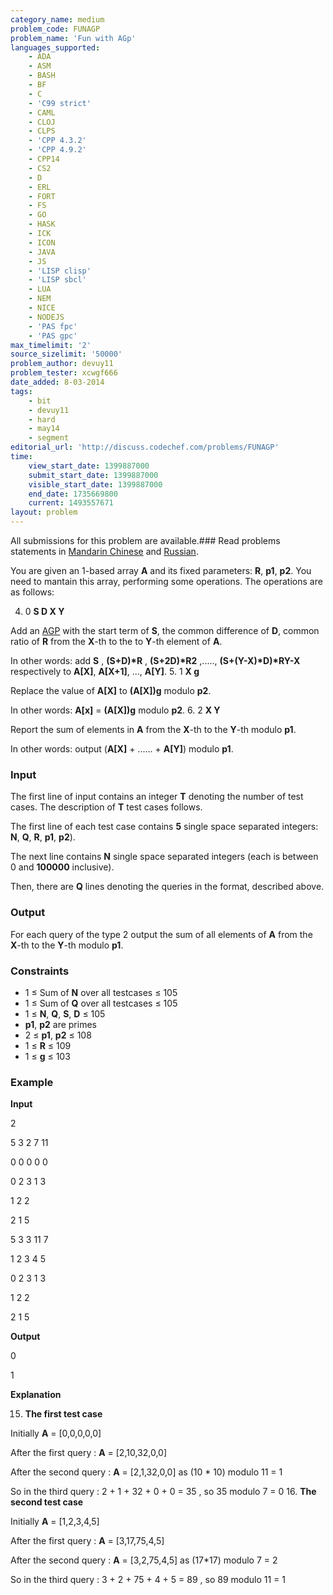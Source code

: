 ```yaml
---
category_name: medium
problem_code: FUNAGP
problem_name: 'Fun with AGp'
languages_supported:
    - ADA
    - ASM
    - BASH
    - BF
    - C
    - 'C99 strict'
    - CAML
    - CLOJ
    - CLPS
    - 'CPP 4.3.2'
    - 'CPP 4.9.2'
    - CPP14
    - CS2
    - D
    - ERL
    - FORT
    - FS
    - GO
    - HASK
    - ICK
    - ICON
    - JAVA
    - JS
    - 'LISP clisp'
    - 'LISP sbcl'
    - LUA
    - NEM
    - NICE
    - NODEJS
    - 'PAS fpc'
    - 'PAS gpc'
max_timelimit: '2'
source_sizelimit: '50000'
problem_author: devuy11
problem_tester: xcwgf666
date_added: 8-03-2014
tags:
    - bit
    - devuy11
    - hard
    - may14
    - segment
editorial_url: 'http://discuss.codechef.com/problems/FUNAGP'
time:
    view_start_date: 1399887000
    submit_start_date: 1399887000
    visible_start_date: 1399887000
    end_date: 1735669800
    current: 1493557671
layout: problem
---
```

All submissions for this problem are available.###  Read problems statements in [Mandarin Chinese](http://www.codechef.com/download/translated/MAY14/mandarin/FUNAGP.pdf) and [Russian](http://www.codechef.com/download/translated/MAY14/russian/FUNAGP.pdf).

You are given an 1-based array **A** and its fixed parameters: **R**, **p1**, **p2**. You need to mantain this array, performing some operations. The operations are as follows:

4. 0 **S D X Y**
  
  Add an [AGP](https://en.wikipedia.org/wiki/Arithmetico-geometric_sequence) with the start term of **S**, the common difference of **D**, common ratio of **R** from the **X**-th to the to **Y**-th element of **A**.
  
  In other words: add **S** , **(S+D)\*R** , **(S+2D)\*R2** ,....., **(S+(Y-X)\*D)\*RY-X** respectively to **A\[X\]**, **A\[X+1\]**, ..., **A\[Y\]**.
5. 1 **X g**
  
  Replace the value of **A\[X\]** to **(A\[X\])g** modulo **p2**.
  
  In other words: **A\[x\]** = **(A\[X\])g** modulo **p2**.
6. 2 **X Y**
  
  Report the sum of elements in **A** from the **X**-th to the **Y**-th modulo **p1**.
  
  In other words: output (**A\[X\]** + ...... + **A\[Y\]**) modulo **p1**.
### Input

The first line of input contains an integer **T** denoting the number of test cases. The description of **T** test cases follows.

The first line of each test case contains **5** single space separated integers: **N**, **Q**, **R**, **p1**, **p2**).

The next line contains **N** single space separated integers (each is between 0 and **100000** inclusive).

Then, there are **Q** lines denoting the queries in the format, described above.

### Output

For each query of the type 2 output the sum of all elements of **A** from the **X**-th to the **Y**-th modulo **p1**.

### Constraints

- 1 ≤ Sum of **N** over all testcases ≤ 105
- 1 ≤ Sum of **Q** over all testcases ≤ 105
- 1 ≤ **N**, **Q**, **S**, **D** ≤ 105
- **p1**, **p2** are primes
- 2 ≤ **p1**, **p2** ≤ 108
- 1 ≤ **R** ≤ 109
- 1 ≤ **g** ≤ 103

### Example

**Input**

2

5 3 2 7 11

0 0 0 0 0

0 2 3 1 3

1 2 2

2 1 5

5 3 3 11 7

1 2 3 4 5

0 2 3 1 3

1 2 2

2 1 5



**Output**

0

1



**Explanation**

15. **The first test case**
  
  
  Initially **A** = \[0,0,0,0,0\] 
  
  After the first query : **A** = \[2,10,32,0,0\]
  
  After the second query : **A** = \[2,1,32,0,0\] as (10 \* 10) modulo 11 = 1
  
  So in the third query : 2 + 1 + 32 + 0 + 0 = 35 , so 35 modulo 7 = 0
16. **The second test case**
  
  
  Initially **A** = \[1,2,3,4,5\] 
  
  After the first query : **A** = \[3,17,75,4,5\]
  
  After the second query : **A** = \[3,2,75,4,5\] as (17\*17) modulo 7 = 2
  
  So in the third query : 3 + 2 + 75 + 4 + 5 = 89 , so 89 modulo 11 = 1
